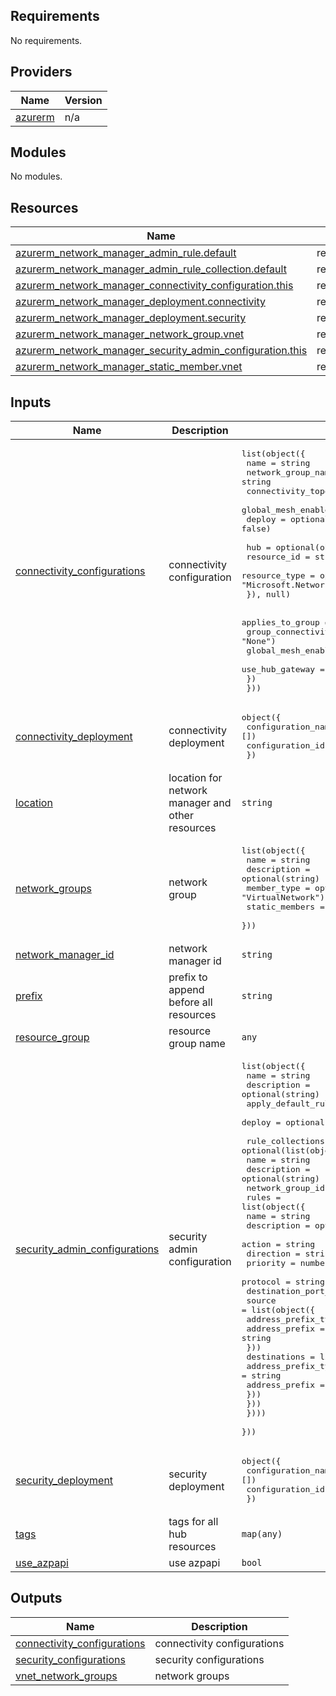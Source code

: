 <!-- BEGIN_TF_DOCS -->
## Requirements

No requirements.

## Providers

| Name | Version |
|------|---------|
| <a name="provider_azurerm"></a> [azurerm](#provider\_azurerm) | n/a |

## Modules

No modules.

## Resources

| Name | Type |
|------|------|
| [azurerm_network_manager_admin_rule.default](https://registry.terraform.io/providers/hashicorp/azurerm/latest/docs/resources/network_manager_admin_rule) | resource |
| [azurerm_network_manager_admin_rule_collection.default](https://registry.terraform.io/providers/hashicorp/azurerm/latest/docs/resources/network_manager_admin_rule_collection) | resource |
| [azurerm_network_manager_connectivity_configuration.this](https://registry.terraform.io/providers/hashicorp/azurerm/latest/docs/resources/network_manager_connectivity_configuration) | resource |
| [azurerm_network_manager_deployment.connectivity](https://registry.terraform.io/providers/hashicorp/azurerm/latest/docs/resources/network_manager_deployment) | resource |
| [azurerm_network_manager_deployment.security](https://registry.terraform.io/providers/hashicorp/azurerm/latest/docs/resources/network_manager_deployment) | resource |
| [azurerm_network_manager_network_group.vnet](https://registry.terraform.io/providers/hashicorp/azurerm/latest/docs/resources/network_manager_network_group) | resource |
| [azurerm_network_manager_security_admin_configuration.this](https://registry.terraform.io/providers/hashicorp/azurerm/latest/docs/resources/network_manager_security_admin_configuration) | resource |
| [azurerm_network_manager_static_member.vnet](https://registry.terraform.io/providers/hashicorp/azurerm/latest/docs/resources/network_manager_static_member) | resource |

## Inputs

| Name | Description | Type | Default | Required |
|------|-------------|------|---------|:--------:|
| <a name="input_connectivity_configurations"></a> [connectivity\_configurations](#input\_connectivity\_configurations) | connectivity configuration | <pre>list(object({<br>    name                  = string<br>    network_group_name    = string<br>    connectivity_topology = optional(string)<br>    global_mesh_enabled   = optional(bool, false)<br>    deploy                = optional(bool, false)<br><br>    hub = optional(object({<br>      resource_id   = string<br>      resource_type = optional(string, "Microsoft.Network/virtualNetworks")<br>    }), null)<br><br>    applies_to_group = object({<br>      group_connectivity  = optional(string, "None")<br>      global_mesh_enabled = optional(bool, false)<br>      use_hub_gateway     = optional(bool, false)<br>    })<br>  }))</pre> | `[]` | no |
| <a name="input_connectivity_deployment"></a> [connectivity\_deployment](#input\_connectivity\_deployment) | connectivity deployment | <pre>object({<br>    configuration_names = optional(list(string), [])<br>    configuration_ids   = optional(list(string), [])<br>  })</pre> | `{}` | no |
| <a name="input_location"></a> [location](#input\_location) | location for network manager and other resources | `string` | `null` | no |
| <a name="input_network_groups"></a> [network\_groups](#input\_network\_groups) | network group | <pre>list(object({<br>    name           = string<br>    description    = optional(string)<br>    member_type    = optional(string, "VirtualNetwork")<br>    static_members = optional(list(string))<br>  }))</pre> | `[]` | no |
| <a name="input_network_manager_id"></a> [network\_manager\_id](#input\_network\_manager\_id) | network manager id | `string` | n/a | yes |
| <a name="input_prefix"></a> [prefix](#input\_prefix) | prefix to append before all resources | `string` | n/a | yes |
| <a name="input_resource_group"></a> [resource\_group](#input\_resource\_group) | resource group name | `any` | n/a | yes |
| <a name="input_security_admin_configurations"></a> [security\_admin\_configurations](#input\_security\_admin\_configurations) | security admin configuration | <pre>list(object({<br>    name                = string<br>    description         = optional(string)<br>    apply_default_rules = optional(bool, true)<br>    deploy              = optional(bool, false)<br><br>    rule_collections = optional(list(object({<br>      name              = string<br>      description       = optional(string)<br>      network_group_ids = list(string)<br>      rules = list(object({<br>        name                    = string<br>        description             = optional(string)<br>        action                  = string<br>        direction               = string<br>        priority                = number<br>        protocol                = string<br>        destination_port_ranges = list(string)<br>        source = list(object({<br>          address_prefix_type = string<br>          address_prefix      = string<br>        }))<br>        destinations = list(object({<br>          address_prefix_type = string<br>          address_prefix      = string<br>        }))<br>      }))<br>    })))<br>  }))</pre> | `[]` | no |
| <a name="input_security_deployment"></a> [security\_deployment](#input\_security\_deployment) | security deployment | <pre>object({<br>    configuration_names = optional(list(string), [])<br>    configuration_ids   = optional(list(string), [])<br>  })</pre> | `{}` | no |
| <a name="input_tags"></a> [tags](#input\_tags) | tags for all hub resources | `map(any)` | `{}` | no |
| <a name="input_use_azpapi"></a> [use\_azpapi](#input\_use\_azpapi) | use azpapi | `bool` | `false` | no |

## Outputs

| Name | Description |
|------|-------------|
| <a name="output_connectivity_configurations"></a> [connectivity\_configurations](#output\_connectivity\_configurations) | connectivity configurations |
| <a name="output_security_configurations"></a> [security\_configurations](#output\_security\_configurations) | security configurations |
| <a name="output_vnet_network_groups"></a> [vnet\_network\_groups](#output\_vnet\_network\_groups) | network groups |
<!-- END_TF_DOCS -->